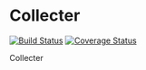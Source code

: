 # Collecter

[![Build Status](https://travis-ci.org/weelion/Collecter.svg)](https://travis-ci.org/weelion/Collecter)
[![Coverage Status](https://coveralls.io/repos/weelion/Collecter/badge.svg?branch=master&service=github)](https://coveralls.io/github/weelion/Collecter?branch=master)


Collecter 
